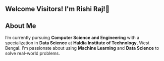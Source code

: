 ## Welcome Visitors! I'm Rishi Raj!👋

<!--
**rishi0282/rishi0282** is a ✨ _special_ ✨ repository because its `README.md` (this file) appears on your GitHub profile.

Here are some ideas to get you started:

- 🔭 I’m currently working on ...
- 🌱 I’m currently learning ...
- 👯 I’m looking to collaborate on ...
- 🤔 I’m looking for help with ...
- 💬 Ask me about ...
- 📫 How to reach me: ...
- 😄 Pronouns: ...
- ⚡ Fun fact: ...
-->

## About Me
I’m currently pursuing **Computer Science and Engineering** with a specialization in **Data Science** at **Haldia Institute of Technology**, West Bengal. I'm passionate about using **Machine Learning** and **Data Science** to solve real-world problems.
